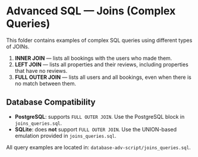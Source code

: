 # Advanced SQL — Joins (Complex Queries)

This folder contains examples of complex SQL queries using different types of JOINs.

1. **INNER JOIN** — lists all bookings with the users who made them.  
2. **LEFT JOIN** — lists all properties and their reviews, including properties that have no reviews.  
3. **FULL OUTER JOIN** — lists all users and all bookings, even when there is no match between them.

## Database Compatibility

- **PostgreSQL**: supports `FULL OUTER JOIN`. Use the PostgreSQL block in `joins_queries.sql`.
- **SQLite**: does **not** support `FULL OUTER JOIN`. Use the UNION-based emulation provided in `joins_queries.sql`.

All query examples are located in: `database-adv-script/joins_queries.sql`.

